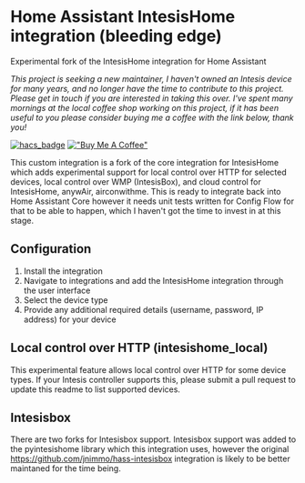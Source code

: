 # Home Assistant IntesisHome integration (bleeding edge)
Experimental fork of the IntesisHome integration for Home Assistant

*This project is seeking a new maintainer, I haven't owned an Intesis device for many years, and no longer have the time to contribute to this project. Please get in touch if you are interested in taking this over. I've spent many mornings at the local coffee shop working on this project, if it has been useful to you please consider buying me a coffee with the link below, thank you!*

[![hacs_badge](https://img.shields.io/badge/HACS-Custom-41BDF5.svg?style=for-the-badge)](https://github.com/hacs/integration)
[!["Buy Me A Coffee"](https://www.buymeacoffee.com/assets/img/custom_images/orange_img.png)](https://www.buymeacoffee.com/jnimmo)


This custom integration is a fork of the core integration for IntesisHome which adds experimental support for local control over HTTP for selected devices, local control over WMP (IntesisBox), and cloud control for IntesisHome, anywAir, airconwithme.
This is ready to integrate back into Home Assistant Core however it needs unit tests written for Config Flow for that to be able to happen, which I haven't got the time to invest in at this stage.

## Configuration
1. Install the integration
2. Navigate to integrations and add the IntesisHome integration through the user interface
3. Select the device type
4. Provide any additional required details (username, password, IP address) for your device


## Local control over HTTP (intesishome_local)
This experimental feature allows local control over HTTP for some device types.
If your Intesis controller supports this, please submit a pull request to update this readme to list supported devices.

## Intesisbox
There are two forks for Intesisbox support. Intesisbox support was added to the pyintesishome library which this integration uses, however the original https://github.com/jnimmo/hass-intesisbox integration is likely to be better maintaned for the time being. 
